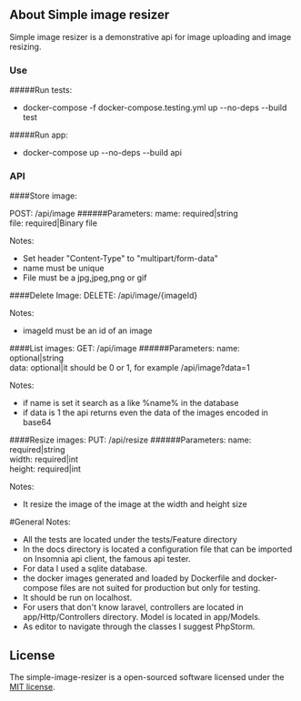 ## About Simple image resizer

Simple image resizer is a demonstrative api for image uploading and image resizing.

### Use

#####Run tests:
- docker-compose -f docker-compose.testing.yml up --no-deps --build test

#####Run app:

-  docker-compose up --no-deps --build api


### API

####Store image:

POST: /api/image
######Parameters:
mame: required|string  
file: required|Binary file

Notes: 
- Set header "Content-Type" to "multipart/form-data"
- name must be unique
- File must be a jpg,jpeg,png or gif

####Delete Image:
DELETE: /api/image/{imageId}

Notes: 
- imageId must be an id of an image

####List images:
GET: /api/image
######Parameters:
name: optional|string  
data: optional|it should be 0 or 1, for example /api/image?data=1

Notes:
- if name is set it search as a like %name% in the database
- if data is 1 the api returns even the data of the images encoded in base64

####Resize images:
PUT: /api/resize
######Parameters:
name: required|string  
width: required|int  
height: required|int  

Notes:

- It resize the image of the image at the width and height size

#General Notes:
- All the tests are located under the tests/Feature directory
- In the docs directory is located a configuration file that can be imported on Insomnia api client, the famous api tester.
- For data I used a sqlite database.
- the docker images generated and loaded by Dockerfile and docker-compose files are not suited for production but only for testing.
- It should be run on localhost.
- For users that don't know laravel, controllers are located in app/Http/Controllers directory. Model is located in app/Models.
- As editor to navigate through the classes I suggest PhpStorm.

## License

The simple-image-resizer is a open-sourced software licensed under the [MIT license](https://opensource.org/licenses/MIT).
